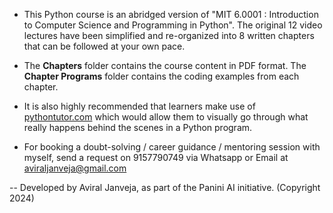 - This Python course is an abridged version of "MIT 6.0001 : Introduction to Computer Science and Programming in Python". The original 12 video lectures have been simplified and re-organized into 8 written chapters that can be followed at your own pace.

- The **Chapters** folder contains the course content in PDF format. The **Chapter Programs** folder contains the coding examples from each chapter.

- It is also highly recommended that learners make use of [pythontutor.com](https://pythontutor.com/) which would allow them to visually go through what really happens behind the scenes in a Python program.

- For booking a doubt-solving / career guidance / mentoring session with myself, send a request on 9157790749 via Whatsapp or Email at aviraljanveja@gmail.com

-- Developed by Aviral Janveja, as part of the Panini AI initiative. (Copyright 2024)